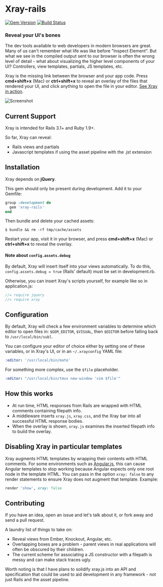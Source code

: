 Xray-rails
==========

[![Gem Version](https://badge.fury.io/rb/xray-rails.svg)](https://rubygems.org/gems/xray-rails)
[![Build Status](https://travis-ci.org/brentd/xray-rails.svg?branch=master)](https://travis-ci.org/brentd/xray-rails)

### Reveal your UI's bones

The dev tools available to web developers in modern browsers are great. Many of us can't remember what life was like before "Inspect Element". But what we see in the compiled output sent to our browser is often the wrong level of detail - what about visualizing the higher level components of your UI? Controllers, view templates, partials, JS templates, etc.

Xray is the missing link between the browser and your app code. Press **cmd+shift+x** (Mac) or **ctrl+shift+x** to reveal an overlay of the files that rendered your UI, and click anything to open the file in your editor. [See Xray in action](http://f.cl.ly/items/1A0o3y1y3Q13103V3F1l/xray-rails-large.gif).

![Screenshot](https://dl.dropboxusercontent.com/u/156655/xray-screenshot.png)

## Current Support

Xray is intended for Rails 3.1+ and Ruby 1.9+.

So far, Xray can reveal:

  * Rails views and partials
  * Javascript templates if using the asset pipeline with the .jst extension

## Installation

Xray depends on **jQuery**.

This gem should only be present during development. Add it to your Gemfile:

```ruby
group :development do
  gem 'xray-rails'
end
```

Then bundle and delete your cached assets:

```
$ bundle && rm -rf tmp/cache/assets
```

Restart your app, visit it in your browser, and press **cmd+shift+x** (Mac) or **ctrl+shift+x** to reveal the overlay.

#### Note about `config.assets.debug`

By default, Xray will insert itself into your views automatically. To do this, `config.assets.debug = true` (Rails' default) must be set in development.rb.

Otherwise, you can insert Xray's scripts yourself, for example like so in application.js:

```js
//= require jquery
//= require xray
```

## Configuration

By default, Xray will check a few environment variables to determine
which editor to open files in: `$GEM_EDITOR`, `$VISUAL`, then
`$EDITOR` before falling back to `/usr/local/bin/subl`.

You can configure your editor of choice either by setting one of these
variables, or in Xray's UI, or in an `~/.xrayconfig` YAML file:

```yaml
:editor: '/usr/local/bin/mate'
```

For something more complex, use the `$file` placeholder.

```yaml
:editor: "/usr/local/bin/tmux new-window 'vim $file'"
```

## How this works

* At run time, HTML responses from Rails are wrapped with HTML comments containing filepath info.
* A middleware inserts `xray.js`, `xray.css`, and the Xray bar into all successful HTML response bodies.
* When the overlay is shown, `xray.js` examines the inserted filepath info to build the overlay.

## Disabling Xray in particular templates

Xray augments HTML templates by wrapping their contents with HTML comments. For some environments such as [Angular.js](http://angularjs.org/), this can cause Angular templates to stop working because Angular expects only one root node in the template HTML. You can pass in the option `xray: false` to any render statements to ensure Xray does not augment that template. Example:

```ruby
render 'show', xray: false
```

## Contributing

If you have an idea, open an issue and let's talk about it, or fork away and send a pull request.

A laundry list of things to take on:

  * Reveal views from Ember, Knockout, Angular, etc.
  * Overlapping boxes are a problem - parent views in real applications will often be obscured by their children.
  * The current scheme for associating a JS constructor with a filepath is messy and can make stack traces ugly.

Worth noting is that I have plans to solidify xray.js into an API and specification that could be used to aid development in any framework - not just Rails and the asset pipeline.
